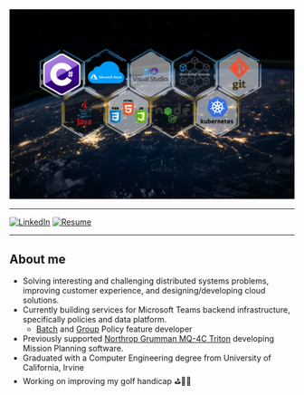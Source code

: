 
<img src="https://github.com/jayjdave/jayjdave/blob/5b5b1cf2b1f1f7687fcb39adb7ed6492df0c67c3/GitHub_Banner.jpg" width="auto">

---

[![LinkedIn](https://img.shields.io/badge/LinkedIn-0077B5?style=for-the-badge&logo=linkedin&logoColor=white)](https://www.linkedin.com/in/jayjdave)
[![Resume](https://img.shields.io/badge/Resume-2022-blue.svg)](https://jayjdave.github.io/jay-dave-resume/)


---
## About me
* Solving interesting and challenging distributed systems problems, improving customer experience, and designing/developing cloud solutions.
* Currently building services for Microsoft Teams backend infrastructure, specifically policies and data platform.
  * [Batch](https://docs.microsoft.com/en-us/microsoftteams/assign-policies-users-and-groups#assign-a-policy-to-a-batch-of-users) and [Group](https://docs.microsoft.com/en-us/microsoftteams/assign-policies-users-and-groups#assign-a-policy-to-a-group) Policy feature developer
* Previously supported [Northrop Grumman MQ-4C Triton](https://www.northropgrumman.com/what-we-do/air/triton/) developing Mission Planning software.
* Graduated with a Computer Engineering degree from University of California, Irvine
* Working on improving my golf handicap :golf:🏌️‍♂️
